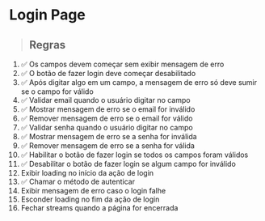 # Login Page

> ## Regras

1. ✅ Os campos devem começar sem exibir mensagem de erro
2. ✅ O botão de fazer login deve começar desabilitado
3. ✅ Após digitar algo em um campo, a mensagem de erro só deve sumir se o campo for válido
4. ✅ Validar email quando o usuário digitar no campo
5. ✅ Mostrar mensagem de erro se o email for inválido
6. ✅ Remover mensagem de erro se o email for válido
7. ✅ Validar senha quando o usuário digitar no campo
8. ✅ Mostrar mensagem de erro se a senha for inválida
9. ✅ Remover mensagem de erro se a senha for válida
10. ✅ Habilitar o botão de fazer login se todos os campos foram válidos
11. ✅ Desabilitar o botão de fazer login se algum campo for inválido
12. Exibir loading no início da ação de login
13. ✅ Chamar o método de autenticar
14. Exibir mensagem de erro caso o login falhe 
15. Esconder loading no fim da ação de login
16. Fechar streams quando a página for encerrada
